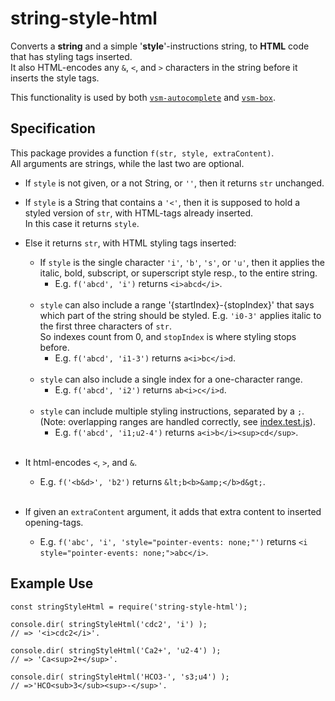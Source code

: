 # string-style-html

Converts a **string** and a simple '**style**'-instructions string,
to **HTML** code that has styling tags inserted.  
It also HTML-encodes any `&`, `<`, and `>` characters in the string
before it inserts the style tags.

This functionality is used by both
[`vsm-autocomplete`](https://github.com/vsmjs/vsm-autocomplete) and
[`vsm-box`](https://github.com/vsmjs/vsm-box).


## Specification

This package provides a function `f(str, style, extraContent)`.  
All arguments are strings, while the last two are optional.

- If `style` is not given, or a not String, or `''`,
  then it returns `str` unchanged.  
- If `style` is a String that contains a `'<'`, then it is supposed to hold
  a styled version of `str`, with HTML-tags already inserted.  
  In this case it returns `style`.
- Else it returns `str`, with HTML styling tags inserted:<br>
  - If `style` is the single character `'i'`, `'b'`, `'s'`, or `'u'`, then
    it applies the italic, bold, subscript, or superscript style resp.,
    to the entire string.  
    + E.g. `f('abcd', 'i')` returns `<i>abcd</i>`.<br><br>
  - `style` can also include a range '{startIndex}-{stopIndex}' that says
    which part of the string should be styled.
    E.g. `'i0-3'` applies italic to the first three characters of `str`.  
    So indexes count from 0, and `stopIndex` is where styling stops before.
    + E.g. `f('abcd', 'i1-3')` returns `a<i>bc</i>d`.<br><br>
  - `style` can also include a single index for a one-character range.
    + E.g. `f('abcd', 'i2')` returns `ab<i>c</i>d`.<br><br>
  - `style` can include multiple styling instructions, separated by a `;`.  
    (Note: overlapping ranges are handled correctly, see
    [index.test.js](src/index.test.js)).
    + E.g. `f('abcd', 'i1;u2-4')`
      returns `a<i>b</i><sup>cd</sup>`.<br><br>

- It html-encodes `<`, `>`, and `&`.
  + E.g. `f('<b&d>', 'b2')`
    returns `&lt;b<b>&amp;</b>d&gt;`.<br><br>

- If given an `extraContent` argument,
  it adds that extra content to inserted opening-tags.
  + E.g. `f('abc', 'i', 'style="pointer-events: none;"')` returns
    `<i style="pointer-events: none;">abc</i>`.


## Example Use

```
const stringStyleHtml = require('string-style-html');

console.dir( stringStyleHtml('cdc2', 'i') );
// => '<i>cdc2</i>'.

console.dir( stringStyleHtml('Ca2+', 'u2-4') );
// => 'Ca<sup>2+</sup>'.

console.dir( stringStyleHtml('HCO3-', 's3;u4') );
// =>'HCO<sub>3</sub><sup>-</sup>'.
```
